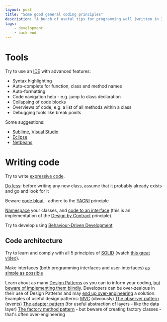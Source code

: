 ```yaml
---
layout: post
title: "Some good general coding principles"
description: "A bunch of useful tips for programming well (written in 2012)"
tags:
    - development
    - back-end
---
```


Tools
===

Try to use an [IDE](http://en.wikipedia.org/wiki/Integrated_development_environment) with advanced features:

- Syntax highlighting
- Auto-complete for function, class and method names
- Auto-formatting
- Code navigation help - e.g. jump to class declaration
- Collapsing of code blocks
- Overviews of code, e.g. a list of all methods within a class
- Debugging tools like break points

Some suggestions:

- [Sublime](http://www.eclipse.org/projects/project.php?id=tools.pdt), [Visual Studio](http://www.microsoft.com/visualstudio/en-us)
- [Eclipse](http://www.eclipse.org/projects/project.php?id=tools.pdt)
- [Netbeans](http://www.eclipse.org/projects/project.php?id=tools.pdt)

Writing code
===

Try to write [expressive code](/http://en.wikipedia.org/wiki/Self-documenting).

[Do less](https://www.gov.uk/designprinciples#second): before writing any new class, assume that it probably already exists and go and look for it

Beware [code bloat](http://en.wikipedia.org/wiki/Code_bloat) - adhere to the [YAGNI](http://en.wikipedia.org/wiki/You_aren%27t_gonna_need_it) principle

[Namespace](http://en.wikipedia.org/wiki/Namespace_(computer_science)) your classes, and [code to an interface](http://stackoverflow.com/questions/383947/what-does-it-mean-to-program-to-an-interface) (this is an implementation of the [Design by Contract](http://en.wikipedia.org/wiki/Design_by_contract) principle).

Try to develop using [Behaviour-Driven Development](http://en.wikipedia.org/wiki/Behaviour-driven_development)

Code architecture
---

Try to learn and comply with all 5 principles of [SOLID](http://en.wikipedia.org/wiki/SOLID_(object-oriented_design)) (watch [this great video](http://vimeo.com/12350535#at=0)).

Make interfaces (both programming interfaces and user-interfaces) [as simple as possible](https://www.gov.uk/designprinciples#fourth)

Learn about as many [Design Patterns](http://en.wikipedia.org/wiki/Design_patterns) as you can to inform your coding, [but beware of implementing them blindly](http://discuss.joelonsoftware.com/default.asp?joel.3.219431). Developers can be over-zealous in their use of Design Patterns and may [end up over-engineering](http://loosely-coupled.blogspot.co.uk/2009/03/over-engineering-and-design-patterns.html) a solution. Examples of useful design patterns:
    [MVC](http://en.wikipedia.org/wiki/MVC_Pattern) (obviously)
    [The observer pattern](http://en.wikipedia.org/wiki/Observer_pattern) (events)
    [The adapter pattern](http://en.wikipedia.org/wiki/Adapter_pattern) (for useful abstraction of layers - like the data layer)
    [The factory method pattern](http://en.wikipedia.org/wiki/Factory_pattern) - but beware of creating factory classes - that's often over-engineering
